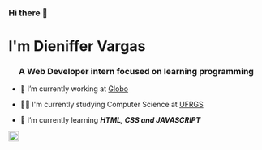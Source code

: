 ### Hi there 👋

<h1> I'm Dieniffer Vargas </h1>
<h3 align="center">A Web Developer intern focused on learning programming</h3>


- 🔭 I’m currently working at [Globo](https://github.com/globocom)

- 👨‍💻 I'm currently studying Computer Science at [UFRGS](https://ufrgs.br)

- 🌱 I’m currently learning ***HTML, CSS and JAVASCRIPT***

<p align="left">
<a href="https://www.linkedin.com/in/dienifferperdomo/" target="blank"><img align="center" src="https://cdn.jsdelivr.net/npm/simple-icons@3.0.1/icons/linkedin.svg" alt="dieniffer" height="20" width="20" /></a>

<!-- ATUALIZAR OS LINKS
<a href="https://fb.com/maykbrito" target="blank"><img align="center" src="https://cdn.jsdelivr.net/npm/simple-icons@3.0.1/icons/facebook.svg" alt="dieniffer" height="20" width="20" /></a>  
  
<a href="https://instagram.com/maykbrito" target="blank"><img align="center" src="https://cdn.jsdelivr.net/npm/simple-icons@3.0.1/icons/instagram.svg" alt="dieniffer" height="20" width="20" /></a>  
  -->
</p>

